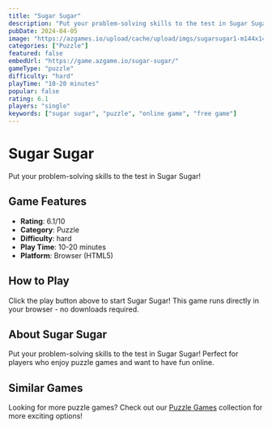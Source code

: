 ```yaml
---
title: "Sugar Sugar"
description: "Put your problem-solving skills to the test in Sugar Sugar!"
pubDate: 2024-04-05
image: "https://azgames.io/upload/cache/upload/imgs/sugarsugar1-m144x144.webp"
categories: ["Puzzle"]
featured: false
embedUrl: "https://game.azgame.io/sugar-sugar/"
gameType: "puzzle"
difficulty: "hard"
playTime: "10-20 minutes"
popular: false
rating: 6.1
players: "single"
keywords: ["sugar sugar", "puzzle", "online game", "free game"]
---
```


# Sugar Sugar

Put your problem-solving skills to the test in Sugar Sugar!

## Game Features

- **Rating**: 6.1/10
- **Category**: Puzzle
- **Difficulty**: hard
- **Play Time**: 10-20 minutes
- **Platform**: Browser (HTML5)

## How to Play

Click the play button above to start Sugar Sugar! This game runs directly in your browser - no downloads required.

## About Sugar Sugar

Put your problem-solving skills to the test in Sugar Sugar! Perfect for players who enjoy puzzle games and want to have fun online.

## Similar Games

Looking for more puzzle games? Check out our [Puzzle Games](/categories/puzzle) collection for more exciting options!
